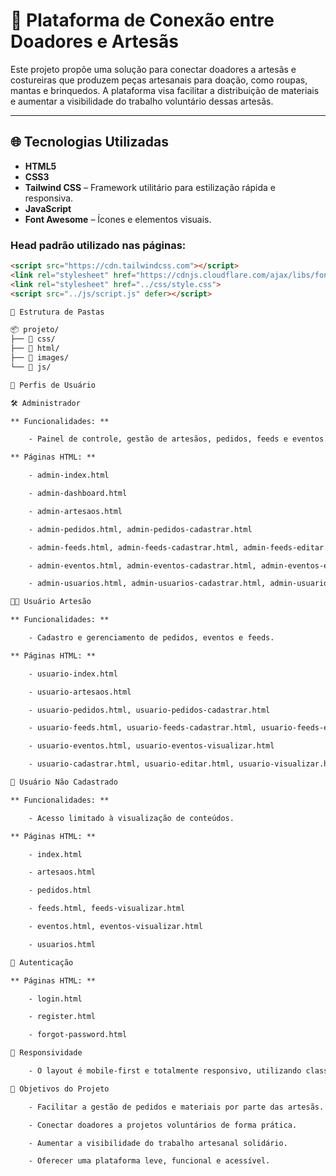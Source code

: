 # 🎁 Plataforma de Conexão entre Doadores e Artesãs

Este projeto propõe uma solução para conectar doadores a artesãs e costureiras que produzem peças artesanais para doação, como roupas, mantas e brinquedos. A plataforma visa facilitar a distribuição de materiais e aumentar a visibilidade do trabalho voluntário dessas artesãs.

---

## 🌐 Tecnologias Utilizadas

- **HTML5**
- **CSS3**
- **Tailwind CSS** – Framework utilitário para estilização rápida e responsiva.
- **JavaScript**
- **Font Awesome** – Ícones e elementos visuais.

### Head padrão utilizado nas páginas:
```html
<script src="https://cdn.tailwindcss.com"></script>
<link rel="stylesheet" href="https://cdnjs.cloudflare.com/ajax/libs/font-awesome/6.4.0/css/all.min.css">
<link rel="stylesheet" href="../css/style.css">
<script src="../js/script.js" defer></script>

📁 Estrutura de Pastas

📦 projeto/
├── 📁 css/
├── 📁 html/
├── 📁 images/
└── 📁 js/

👥 Perfis de Usuário

🛠️ Administrador

** Funcionalidades: **

    - Painel de controle, gestão de artesãos, pedidos, feeds e eventos.

** Páginas HTML: **

    - admin-index.html

    - admin-dashboard.html

    - admin-artesaos.html

    - admin-pedidos.html, admin-pedidos-cadastrar.html

    - admin-feeds.html, admin-feeds-cadastrar.html, admin-feeds-editar.html, admin-feeds-visualizar.html

    - admin-eventos.html, admin-eventos-cadastrar.html, admin-eventos-editar.html, admin-eventos-visualizar.html

    - admin-usuarios.html, admin-usuarios-cadastrar.html, admin-usuarios-editar.html, admin-usuarios-visualizar.html

👩‍🎨 Usuário Artesão

** Funcionalidades: **

    - Cadastro e gerenciamento de pedidos, eventos e feeds.

** Páginas HTML: **

    - usuario-index.html

    - usuario-artesaos.html

    - usuario-pedidos.html, usuario-pedidos-cadastrar.html

    - usuario-feeds.html, usuario-feeds-cadastrar.html, usuario-feeds-editar.html, usuario-feeds-listar.html, usuario-feeds-visualizar.html

    - usuario-eventos.html, usuario-eventos-visualizar.html

    - usuario-cadastrar.html, usuario-editar.html, usuario-visualizar.html

👀 Usuário Não Cadastrado

** Funcionalidades: **

    - Acesso limitado à visualização de conteúdos.

** Páginas HTML: **

    - index.html

    - artesaos.html

    - pedidos.html

    - feeds.html, feeds-visualizar.html

    - eventos.html, eventos-visualizar.html

    - usuarios.html

🔐 Autenticação

** Páginas HTML: **

    - login.html

    - register.html

    - forgot-password.html

📱 Responsividade

    - O layout é mobile-first e totalmente responsivo, utilizando classes utilitárias do Tailwind CSS para garantir uma boa experiência em qualquer dispositivo.

🎯 Objetivos do Projeto

    - Facilitar a gestão de pedidos e materiais por parte das artesãs.

    - Conectar doadores a projetos voluntários de forma prática.

    - Aumentar a visibilidade do trabalho artesanal solidário.

    - Oferecer uma plataforma leve, funcional e acessível.